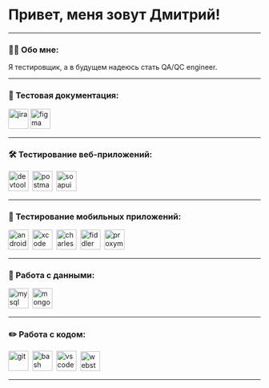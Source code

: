 # Привет, меня зовут Дмитрий!

---

### 👨‍💻 Обо мне:

Я тестировщик, а в будущем надеюсь стать QA/QC engineer.


---

### 📁 Тестовая документация:

<div>
  <a href="https://www.atlassian.com/ru/software/jira">
    <img src="https://static-00.iconduck.com/assets.00/jira-icon-512x512-kkop6eik.png" title="jira" alt="jira" width="40" height="40"/></a>
 <a href="https://www.figma.com/file/hzyDexVTw6RY44ieGFGEnK/tik-tak-toe-online?type=design&node-id=0-1&mode=design&t=iAdgFUVGVZCvaGsL-0">
  <img src="https://cdn.jsdelivr.net/gh/devicons/devicon/icons/figma/figma-original.svg" title="figma" alt="figma" width="40" height="40"/>
 </a>
</div>

---

### 🛠 Тестирование веб-приложений:

<div>
  <img src="https://d33wubrfki0l68.cloudfront.net/38b5c953a4667366685d55db55d057c86db1fc54/a0fdc/static/acae6b24d940347661ca901ea07f47c1/chrome-dev-logo-icon.png" title="devtools" alt="devtools" width="40" height="40"/>&nbsp
  <img src="https://seeklogo.com/images/P/postman-logo-0087CA0D15-seeklogo.com.png" title="postman" alt="postman" width="40" height="40"/>&nbsp
  <img src="https://encrypted-tbn0.gstatic.com/images?q=tbn:ANd9GcRThiWPkxG_yJgiYvX-MkNHuCxjGbEDw7IQLyDx0-nm0Q&s" alt="soapui" width="40" height="40"/>&nbsp
</div>

---

### 📱 Тестирование мобильных приложений:

<div>
  <img src="https://cdn.jsdelivr.net/gh/devicons/devicon/icons/androidstudio/androidstudio-original.svg" title="android-studio" alt="android-studio" width="40" height="40"/>&nbsp
  <img src="https://cdn.jsdelivr.net/gh/devicons/devicon/icons/xcode/xcode-original.svg" title="xcode" alt="xcode" width="40" height="40"/>&nbsp
  <img src="https://cdn.icon-icons.com/icons2/3053/PNG/512/charles_proxy_macos_bigsur_icon_190302.png" title="charles-proxy" alt="charles-proxy" width="40" height="40"/>&nbsp
  <img src="https://www.megaleechers.com/storage/Fiddler-Everywhere-Icon.png" title="fiddler" alt="fiddler" width="40" height="40"/>&nbsp
  <img src="https://camo.githubusercontent.com/272efe71aa979b95ffb5295537ce9a4ef604daea9879f0712e4908be8eb0eaac/68747470733a2f2f7062732e7477696d672e636f6d2f70726f66696c655f696d616765732f313538393631343432303736363132363038302f736c4149564474725f343030783430302e6a7067" title="proxyman" alt="proxyman" width="40" height="40"/>&nbsp
</div>


---

### 💾 Работа с данными:

<div>
  <img src="https://cdn.jsdelivr.net/gh/devicons/devicon/icons/mysql/mysql-original.svg" title="mysql" alt="mysql" width="40" height="40"/>&nbsp
  <img src="https://cdn.jsdelivr.net/gh/devicons/devicon/icons/mongodb/mongodb-original.svg" title="mongodb" alt="mongodb" width="40" height="40"/>&nbsp
</div>

---

### ✏️ Работа с кодом:

<div>
  <img src="https://cdn.jsdelivr.net/gh/devicons/devicon/icons/git/git-original.svg" title="git" alt="git" width="40" height="40"/>&nbsp
  <img src="https://upload.wikimedia.org/wikipedia/commons/thumb/4/4b/Bash_Logo_Colored.svg/1024px-Bash_Logo_Colored.svg.png?20180723054350" title="bash" alt="bash" width="40" height="40"/>&nbsp
  <img src="https://cdn.jsdelivr.net/gh/devicons/devicon/icons/vscode/vscode-original.svg" title="vscode" alt="vscode" width="40" height="40"/>&nbsp
  <img src="https://upload.wikimedia.org/wikipedia/commons/7/71/WebStorm_Icon.png" title="webstorm" alt="webstorm" width="39" height="39"/>&nbsp
  
  

</div>

---

<!-- ### 💻 Пройденные курсы:
Тестировщик с нуля 2024. Web/Mobile, Postman, SQL, Git, Bash:
https://www.udemy.com/course/qaengineer


--- -->

